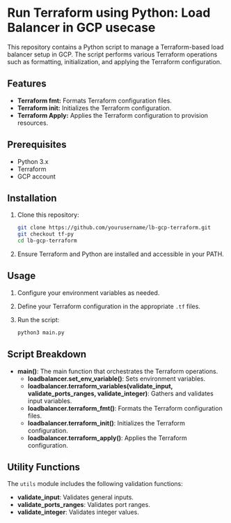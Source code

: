# Run Terraform using Python: Load Balancer in GCP usecase

This repository contains a Python script to manage a Terraform-based load balancer setup in GCP. The script performs various Terraform operations such as formatting, initialization, and applying the Terraform configuration. 

## Features
- **Terraform fmt:** Formats Terraform configuration files.
- **Terraform init:** Initializes the Terraform configuration.
- **Terraform Apply:** Applies the Terraform configuration to provision resources.

## Prerequisites

- Python 3.x
- Terraform
- GCP account

## Installation

1. Clone this repository:
    ```bash
    git clone https://github.com/yourusername/lb-gcp-terraform.git
    git checkout tf-py
    cd lb-gcp-terraform
    ```

3. Ensure Terraform and Python are installed and accessible in your PATH.

## Usage

1. Configure your environment variables as needed.

2. Define your Terraform configuration in the appropriate `.tf` files.

3. Run the script:
    ```bash
    python3 main.py
    ```

## Script Breakdown

- **main()**: The main function that orchestrates the Terraform operations.
  - **loadbalancer.set_env_variable()**: Sets environment variables.
  - **loadbalancer.terraform_variables(validate_input, validate_ports_ranges, validate_integer)**: Gathers and validates input variables.
  - **loadbalancer.terraform_fmt()**: Formats the Terraform configuration files.
  - **loadbalancer.terraform_init()**: Initializes the Terraform configuration.
  - **loadbalancer.terraform_apply()**: Applies the Terraform configuration.

## Utility Functions

The `utils` module includes the following validation functions:

- **validate_input**: Validates general inputs.
- **validate_ports_ranges**: Validates port ranges.
- **validate_integer**: Validates integer values.


